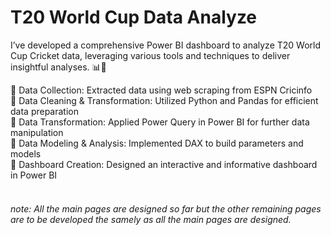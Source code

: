 # T20 World Cup Data Analyze
I’ve developed a comprehensive Power BI dashboard to analyze T20 World Cup Cricket data, leveraging various tools and techniques to deliver insightful analyses. 📊🏏<br>

🔹 Data Collection: Extracted data using web scraping from ESPN Cricinfo<br>
🔹 Data Cleaning & Transformation: Utilized Python and Pandas for efficient data preparation<br>
🔹 Data Transformation: Applied Power Query in Power BI for further data manipulation<br>
🔹 Data Modeling & Analysis: Implemented DAX to build parameters and models<br>
🔹 Dashboard Creation: Designed an interactive and informative dashboard in Power BI<br><br>

###### note: All the main pages are designed so far but the other remaining pages are to be developed the samely as all the main pages are designed.
